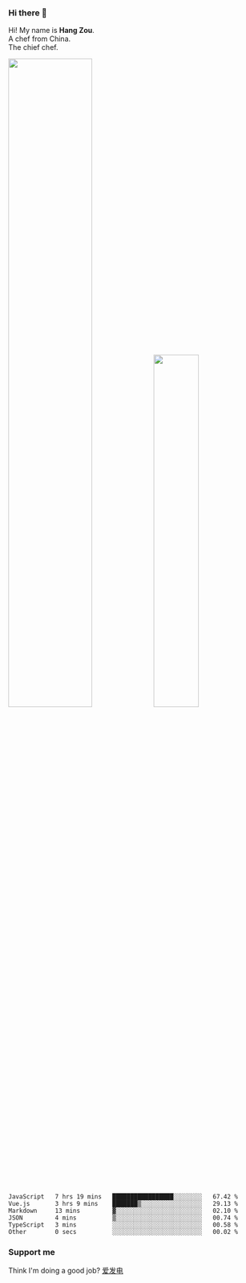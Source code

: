 ### Hi there 👋

Hi! My name is **Hang Zou**.  
A chef from China.  
The chief chef.

<img align="" width="57.5%" src="https://github-readme-stats.vercel.app/api?username=zouhangwithsweet&hide_title=true&hide_border=true&show_icons=true&include_all_commits=true&line_height=21" /><img align="" width="42.4%" src="https://github-readme-stats.vercel.app/api/top-langs/?username=zouhangwithsweet&hide_title=true&hide_border=true&layout=compact" />

<!--START_SECTION:waka-->

```text
JavaScript   7 hrs 19 mins   █████████████████░░░░░░░░   67.42 %
Vue.js       3 hrs 9 mins    ███████▒░░░░░░░░░░░░░░░░░   29.13 %
Markdown     13 mins         ▓░░░░░░░░░░░░░░░░░░░░░░░░   02.10 %
JSON         4 mins          ▒░░░░░░░░░░░░░░░░░░░░░░░░   00.74 %
TypeScript   3 mins          ░░░░░░░░░░░░░░░░░░░░░░░░░   00.58 %
Other        0 secs          ░░░░░░░░░░░░░░░░░░░░░░░░░   00.02 %
```

<!--END_SECTION:waka-->

### Support me

Think I'm doing a good job? [爱发电](https://afdian.net/@zouhangsweet)
